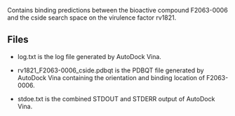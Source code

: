 Contains binding predictions between the bioactive compound F2063-0006 and the cside search space on the virulence factor rv1821.

## Files

- log.txt is the log file generated by AutoDock Vina.

- rv1821_F2063-0006_cside.pdbqt is the PDBQT file generated by AutoDock Vina containing the orientation and binding location of F2063-0006.

- stdoe.txt is the combined STDOUT and STDERR output of AutoDock Vina.

